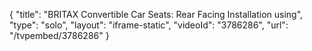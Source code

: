 {
    "title": "BRITAX Convertible Car Seats: Rear Facing Installation using",
    "type": "solo",
    "layout": "iframe-static",
    "videoId": "3786286",
    "url": "\/tvpembed\/3786286"
}